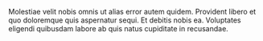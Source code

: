 Molestiae velit nobis omnis ut alias error autem quidem.
Provident libero et quo doloremque quis aspernatur sequi.
Et debitis nobis ea.
Voluptates eligendi quibusdam labore ab quis natus cupiditate in recusandae.